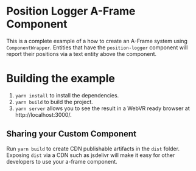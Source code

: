 # Position Logger A-Frame Component

This is a complete example of a how to create an A-Frame system using `ComponentWrapper`. Entities that have the `position-logger` component will report their positions via a text entity above the component.

# Building the example

1. `yarn install` to install the dependencies.
2. `yarn build` to build the project.
3. `yarn server` allows you to see the result in a WebVR ready browser at http://localhost:3000/.

## Sharing your Custom Component
Run `yarn build` to create CDN publishable artifacts in the `dist` folder.
Exposing `dist` via a CDN such as jsdelivr will make it easy for other developers to use your a-frame component.